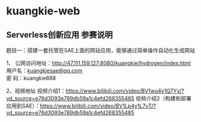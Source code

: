 # kuangkie-web
## Serverless创新应用 参赛说明
题目一：搭建一套托管在SAE上面的网站应用，能够通过简单操作自动化生成网站

1、 公网访问地址：http://47.111.159.127:8080/kuangkie/hydrogen/index.html<br>    	用户名：kuangkiesae@qq.com<br> 	密    码：kuangkie888

 2、视频地址
 视频介绍1：https://www.bilibili.com/video/BV1wu4y1Q7Yv/?vd_source=e76d3093e789db59a1c4efd268355485
 视频介绍2（构建和部署应用到SAE）：https://www.bilibili.com/video/BV1Lp4y1L7vT/?vd_source=e76d3093e789db59a1c4efd268355485
 


